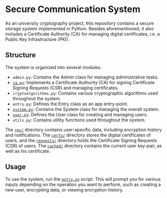 # Secure Communication System

As an university cryptography project, this repository contains a secure storage system implemented in Python. Besides aforementioned, it also includes a Certificate Authority (CA) for managing digital certificates, i.e. a Public Key Infrastructure (PKI).

## Structure

The system is organized into several modules:

- `admin.py`: Contains the Admin class for managing administrative tasks.
- [`ca.py`](command:_github.copilot.openSymbolInFile?%5B%22modules%2Fsystem.py%22%2C%22ca.py%22%5D "modules/system.py"): Implements a Certificate Authority (CA) for signing Certificate Signing Requests (CSR) and managing certificates.
- `cryptoalgorithms.py`: Contains various cryptographic algorithms used throughout the system.
- `entry.py`: Defines the Entry class as an app entry-point.
- [`system.py`](command:_github.copilot.openRelativePath?%5B%22modules%2Fsystem.py%22%5D "modules/system.py"): Contains the System class for managing the overall system.
- [`user.py`](command:_github.copilot.openSymbolInFile?%5B%22modules%2Fsystem.py%22%2C%22user.py%22%5D "modules/system.py"): Defines the User class for creating and managing users.
- `utils.py`: Contains utility functions used throughout the system.

The [`res/`](command:_github.copilot.openRelativePath?%5B%22res%2F%22%5D "res/") directory contains user-specific data, including encryption history and notifications. The [`certs/`](command:_github.copilot.openRelativePath?%5B%22certs%2F%22%5D "certs/") directory stores the digital certificates of users, and the [`requests/`](command:_github.copilot.openRelativePath?%5B%22requests%2F%22%5D "requests/") directory holds the Certificate Signing Requests (CSR) of users. The [`cached/`](command:_github.copilot.openRelativePath?%5B%22cached%2F%22%5D "cached/") directory contains the current user key-pair, as well as his certificate.

## Usage

To use the system, run the [`entry.py`](command:_github.copilot.openRelativePath?%5B%22modules%2Fentry.py%22%5D "modules/entry.py") script. This will prompt you for various inputs depending on the operation you want to perform, such as creating a new user, encrypting data, or viewing encryption history.